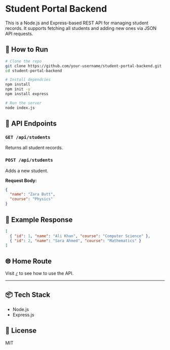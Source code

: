 # Student Portal Backend

This is a Node.js and Express-based REST API for managing student records. It supports fetching all students and adding new ones via JSON API requests.

## 🚀 How to Run

```bash
# Clone the repo
git clone https://github.com/your-username/student-portal-backend.git
cd student-portal-backend

# Install dependcies
npm install
npm init -y
npm install express

# Run the server
node index.js
```

## 🔌 API Endpoints

### `GET /api/students`
Returns all student records.

### `POST /api/students`
Adds a new student.

**Request Body:**
```json
{
  "name": "Zara Butt",
  "course": "Physics"
}
```

## 🧾 Example Response

```json
[
  { "id": 1, "name": "Ali Khan", "course": "Computer Science" },
  { "id": 2, "name": "Sara Ahmed", "course": "Mathematics" }
]
```

## 🌐 Home Route

Visit [`/`](http://localhost:3000/) to see how to use the API.

---

## 📦 Tech Stack

- Node.js
- Express.js

## 📄 License

MIT
